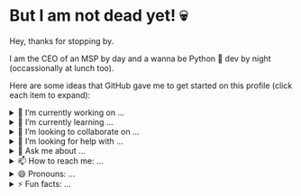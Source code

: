 # But I am not dead yet! :skull:

Hey, thanks for stopping by. 

I am the CEO of an MSP by day and a wanna be Python :snake: dev by night (occassionally at lunch too). 

Here are some ideas that GitHub gave me to get started on this profile (click each item to expand):

<details><summary>🔭 I’m currently working on ...</summary>
  
  - too many Python projects
  - automating everything I can with Ansible
</details>

<details><summary>🌱 I’m currently learning ...</summary>
  
  - Ansible
  - Docker
</details>

<details><summary>👯 I’m looking to collaborate on ...</summary>
 things related to:
  
  - Proxmox
  - pfSense
</details>

<details><summary>🤔 I’m looking for help with ...</summary>
  not really looking for help right now (although, I should be)
</details>


<details><summary>💬 Ask me about ...</summary>
  
  - Python
  - Proxmox
  - pfSense
  - IPv6
</details>

<details><summary>📫 How to reach me: ...</summary>

[Weehooey](https://www.weehooey.com/contact-us/)
</details>

<details><summary>😄 Pronouns: ...</summary>

he/him
</details>

<details><summary>⚡ Fun facts: ...</summary>

  - My first program was written in BASIC in the 1980s
  - My oldest (still) running production code was written in Ruby
  - My most successful code (measured in number of users) was written in Javascript (Google Apps Script)
  - I have written more Python than any other code
  - Until very recently most of my Python code was written on my iPhone
</details>
